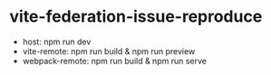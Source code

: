 # vite-federation-issue-reproduce

- host: npm run dev
- vite-remote: npm run build & npm run preview
- webpack-remote: npm run build & npm run serve
